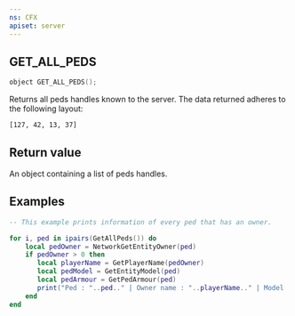 ```yaml
---
ns: CFX
apiset: server
---
```

## GET_ALL_PEDS

```c
object GET_ALL_PEDS();
```

Returns all peds handles known to the server.
The data returned adheres to the following layout:
```
[127, 42, 13, 37]
```

## Return value
An object containing a list of peds handles.

## Examples

```lua
-- This example prints information of every ped that has an owner.

for i, ped in ipairs(GetAllPeds()) do
    local pedOwner = NetworkGetEntityOwner(ped)
    if pedOwner > 0 then
       local playerName = GetPlayerName(pedOwner)
       local pedModel = GetEntityModel(ped)
       local pedArmour = GetPedArmour(ped)
       print("Ped : "..ped.." | Owner name : "..playerName.." | Model : "..pedModel.." | Armour : "..pedArmour)
    end
end
```
